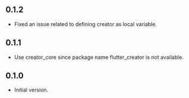 ## 0.1.2

- Fixed an issue related to defining creator as local variable. 

## 0.1.1

- Use creator_core since package name flutter_creator is not available. 

## 0.1.0

- Initial version.
